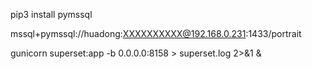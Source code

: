 pip3 install pymssql

mssql+pymssql://huadong:XXXXXXXXXX@192.168.0.231:1433/portrait

gunicorn superset:app -b 0.0.0.0:8158 > superset.log 2>&1 &

